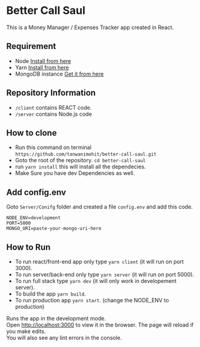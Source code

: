 # Better Call Saul 
This is a Money Manager / Expenses Tracker app created in React.

## Requirement 
- Node [Install from here](https://nodejs.org/en/)
- Yarn [Install from here](https://classic.yarnpkg.com/en/docs/install/#debian-stable)
- MongoDB instance [Get it from here](https://www.mongodb.com/)

## Repository Information
- `/client` contains REACT code.
- `/server` contains Node.js code

## How to clone 
- Run this command on terminal `https://github.com/tanwanimohit/better-call-saul.git`
- Goto the root of the repository. `cd better-call-saul`
- run `yarn install` this will install all the dependecies.
- Make Sure you have dev Dependencies as well.

## Add config.env
Goto `Server/Conifg` folder and created a file `config.env` and add this code.
```
NODE_ENV=development
PORT=5000
MONGO_URI=paste-your-mongo-uri-here
```

## How to Run
- To run react/front-end app only type `yarn client` (it will run on port 3000).
- To run server/back-end only type `yarn server` (it will run on port 5000).
- To run full stack type `yarn dev` (it will only work in developement server).
- To build the app `yarn build`.
- To run production app `yarn start`. (change the NODE_ENV to production)

Runs the app in the development mode.<br />
Open [http://localhost:3000](http://localhost:3000) to view it in the browser.
The page will reload if you make edits.<br />
You will also see any lint errors in the console.